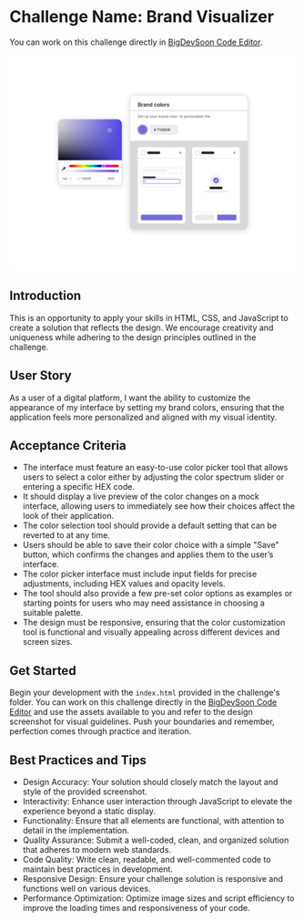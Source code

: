 # Challenge Name: Brand Visualizer

You can work on this challenge directly in [BigDevSoon Code Editor](https://app.bigdevsoon.me/challenges/brand-visualizer/browser).

![Brand Visualizer Design](./design.png)

## Introduction

This is an opportunity to apply your skills in HTML, CSS, and JavaScript to create a solution that reflects the design. We encourage creativity and uniqueness while adhering to the design principles outlined in the challenge.

## User Story

As a user of a digital platform, I want the ability to customize the appearance of my interface by setting my brand colors, ensuring that the application feels more personalized and aligned with my visual identity.

## Acceptance Criteria

- The interface must feature an easy-to-use color picker tool that allows users to select a color either by adjusting the color spectrum slider or entering a specific HEX code.
- It should display a live preview of the color changes on a mock interface, allowing users to immediately see how their choices affect the look of their application.
- The color selection tool should provide a default setting that can be reverted to at any time.
- Users should be able to save their color choice with a simple "Save" button, which confirms the changes and applies them to the user’s interface.
- The color picker interface must include input fields for precise adjustments, including HEX values and opacity levels.
- The tool should also provide a few pre-set color options as examples or starting points for users who may need assistance in choosing a suitable palette.
- The design must be responsive, ensuring that the color customization tool is functional and visually appealing across different devices and screen sizes.

## Get Started

Begin your development with the `index.html` provided in the challenge's folder. You can work on this challenge directly in the [BigDevSoon Code Editor](https://app.bigdevsoon.me/challenges/brand-visualizer/browser) and use the assets available to you and refer to the design screenshot for visual guidelines. Push your boundaries and remember, perfection comes through practice and iteration.

## Best Practices and Tips

- Design Accuracy: Your solution should closely match the layout and style of the provided screenshot.
- Interactivity: Enhance user interaction through JavaScript to elevate the experience beyond a static display.
- Functionality: Ensure that all elements are functional, with attention to detail in the implementation.
- Quality Assurance: Submit a well-coded, clean, and organized solution that adheres to modern web standards.
- Code Quality: Write clean, readable, and well-commented code to maintain best practices in development.
- Responsive Design: Ensure your challenge solution is responsive and functions well on various devices.
- Performance Optimization: Optimize image sizes and script efficiency to improve the loading times and responsiveness of your code.
